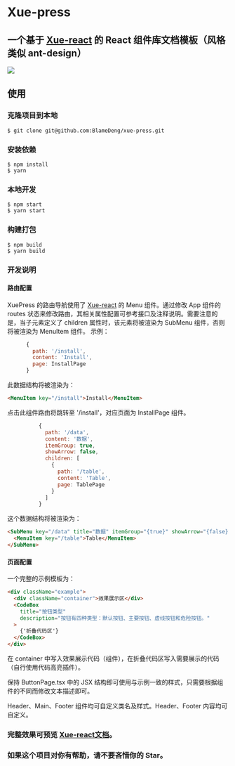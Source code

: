 # Xue-press

## 一个基于 [Xue-react](https://github.com/BlameDeng/xue-react) 的 React 组件库文档模板（风格类似 ant-design）

![](https://img.shields.io/badge/license-MIT-000000.svg)

## 使用

### 克隆项目到本地

```
$ git clone git@github.com:BlameDeng/xue-press.git
```

### 安装依赖

```
$ npm install
$ yarn
```

### 本地开发

```
$ npm start
$ yarn start
```

### 构建打包

```
$ npm build
$ yarn build
```

### 开发说明

#### 路由配置

XuePress 的路由导航使用了 [Xue-react](https://github.com/BlameDeng/xue-react) 的 Menu 组件。通过修改 App 组件的 routes 状态来修改路由，其相关属性配置可参考接口及注释说明。需要注意的是，当子元素定义了 children 属性时，该元素将被渲染为 SubMenu 组件，否则将被渲染为 MenuItem 组件。
示例：

```javascript
      {
        path: '/install',
        content: 'Install',
        page: InstallPage
      }
```

此数据结构将被渲染为：

```html
<MenuItem key="/install">Install</MenuItem>
```

点击此组件路由将跳转至 '/install'，对应页面为 InstallPage 组件。

```js
          {
            path: '/data',
            content: '数据',
            itemGroup: true,
            showArrow: false,
            children: [
              {
                path: '/table',
                content: 'Table',
                page: TablePage
              }
            ]
          }
```

这个数据结构将被渲染为：

```html
<SubMenu key="/data" title="数据" itemGroup="{true}" showArrow="{false}">
  <MenuItem key="/table">Table</MenuItem>
</SubMenu>
```

#### 页面配置

一个完整的示例模板为：

```html
<div className="example">
  <div className="container">效果展示区</div>
  <CodeBox
    title="按钮类型"
    description="按钮有四种类型：默认按钮、主要按钮、虚线按钮和危险按钮。"
  >
    {'折叠代码区'}
  </CodeBox>
</div>
```

在 container 中写入效果展示代码（组件），在折叠代码区写入需要展示的代码（自行使用代码高亮插件）。

保持 ButtonPage.tsx 中的 JSX 结构即可使用与示例一致的样式，只需要根据组件的不同而修改文本描述即可。

Header、Main、Footer 组件均可自定义类名及样式。Header、Footer 内容均可自定义。

### 完整效果可预览 [Xue-react文档](https://blamedeng.github.io/xue-react)。

### 如果这个项目对你有帮助，请不要吝惜你的 Star。
